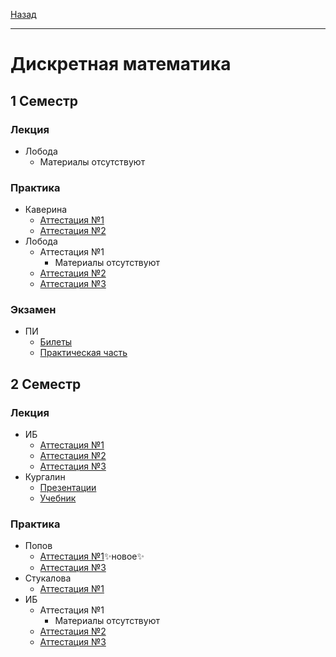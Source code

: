 [Назад](../../README.md)
***
# Дискретная математика
## 1 Семестр
### Лекция
+ Лобода
  + Материалы отсутствуют
### Практика
+ Каверина
  + [Аттестация №1](dm-mkn/dm-pr-att-1-fact.md)
  + [Аттестация №2](dm-mkn/dm-pr-att-2-fact.md)
+ Лобода
  + Аттестация №1
    + Материалы отсутствуют 
  + [Аттестация №2](dm-pi/dm-pr-att-2-fact.md)
  + [Аттестация №3](dm-pi/dm-pr-att-3-fact.md)
### Экзамен
+ ПИ
  + [Билеты](dm-pi/dm-exam-fact.md)
  + [Практическая часть](dm-pi/dm-pr-exam-fact.md)
## 2 Семестр
### Лекция
+ ИБ
  + [Аттестация №1](dm-ib/dm-th-att-1-fact.md)
  + [Аттестация №2](dm-ib/dm-th-att-2-fact.md)
  + [Аттестация №3](dm-ib/dm-th-att-3-fact.md)
+ Кургалин
  + [Презентации](https://github.com/user-attachments/files/18893243/713_chastey_Kurgalina.pdf)
  + [Учебник](https://github.com/user-attachments/files/18893356/_._._._._._._Python_2_._.2.pdf)
### Практика
+ Попов
  + [Аттестация №1](dm-preng/dm-pr-att-1-fact.md)✨новое✨
  + [Аттестация №3](dm-preng/dm-pr-att-3-fact.md)
+ Стукалова
  + [Аттестация №1](dm-isit/dm-pr-att-1-fact.md)
+ ИБ
  + Аттестация №1
    + Материалы отсутствуют 
  + [Аттестация №2](dm-ib/dm-pr-att-2-fact.md)
  + [Аттестация №3](dm-ib/dm-pr-att-3-fact.md)
